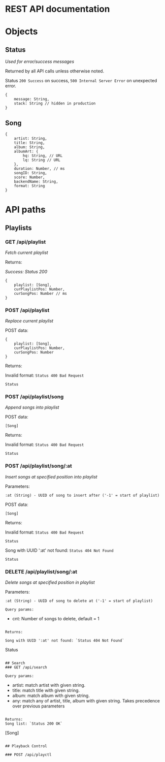 REST API documentation
======================

# Objects
## Status
*Used for error/success messages*

Returned by all API calls unless otherwise noted.

Status `200 Success` on success, `500 Internal Server Error` on unexpected
error.

```
{
    message: String,
    stack: String // hidden in production
}
```

## Song
```
{
    artist: String,
    title: String,
    album: String,
    albumArt: {
        hq: String, // URL
        lq: String // URL
    },
    duration: Number, // ms
    songID: String,
    score: Number,
    backendName: String,
    format: String
}
```

# API paths
## Playlists
### GET /api/playlist
*Fetch current playlist*

Returns:

*Success: Status 200*
```
{
    playlist: [Song],
    curPlaylistPos: Number,
    curSongPos: Number // ms
}
```

### POST /api/playlist
*Replace current playlist*

POST data:
```
{
    playlist: [Song],
    curPlaylistPos: Number,
    curSongPos: Number
}
```

Returns:

Invalid format: `Status 400 Bad Request`
```
Status
```

### POST /api/playlist/song
*Append songs into playlist*

POST data:
```
[Song]
```

Returns:

Invalid format: `Status 400 Bad Request`
```
Status
```

### POST /api/playlist/song/:at
*Insert songs at specified position into playlist*

Parameters:
```
:at (String) - UUID of song to insert after ('-1' = start of playlist)
```

POST data:
```
[Song]
```

Returns:

Invalid format: `Status 400 Bad Request`
```
Status
```

Song with UUID ':at' not found: `Status 404 Not Found`
```
Status
```

### DELETE /api/playlist/song/:at
*Delete songs at specified position in playlist*

Parameters:
```
:at (String) - UUID of song to delete at ('-1' = start of playlist)

Query params:
```
- cnt: Number of songs to delete, default = 1
```

Returns:

Song with UUID ':at' not found: `Status 404 Not Found`
```
Status
```

## Search
### GET /api/search

Query params:
```
- artist: match artist with given string.
- title: match title with given string.
- album: match album with given string.
- any: match any of artist, title, album with given string. Takes precedence
  over previous parameters
```

Returns:
Song list: `Status 200 OK`
```
[Song]
```

## Playback Control

### POST /api/playctl
